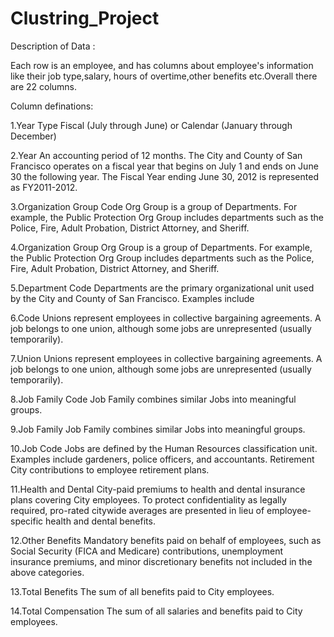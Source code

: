 # Clustring_Project

Description of Data :

Each row is an employee, and has columns about employee's information like their job type,salary, hours of overtime,other benefits etc.Overall there are 22 columns.

Column definations:

1.Year Type Fiscal (July through June) or Calendar (January through December)

2.Year An accounting period of 12 months. The City and County of San Francisco operates on a fiscal year that begins on July 1 and ends on June 30 the following year. The Fiscal Year ending June 30, 2012 is represented as FY2011-2012.

3.Organization Group Code Org Group is a group of Departments. For example, the Public Protection Org Group includes departments such as the Police, Fire, Adult Probation, District Attorney, and Sheriff.

4.Organization Group Org Group is a group of Departments. For example, the Public Protection Org Group includes departments such as the Police, Fire, Adult Probation, District Attorney, and Sheriff.

5.Department Code Departments are the primary organizational unit used by the City and County of San Francisco. Examples include

6.Code Unions represent employees in collective bargaining agreements. A job belongs to one union, although some jobs are unrepresented (usually temporarily).

7.Union Unions represent employees in collective bargaining agreements. A job belongs to one union, although some jobs are unrepresented (usually temporarily).

8.Job Family Code Job Family combines similar Jobs into meaningful groups.

9.Job Family Job Family combines similar Jobs into meaningful groups.

10.Job Code Jobs are defined by the Human Resources classification unit. Examples include gardeners, police officers, and accountants.
Retirement City contributions to employee retirement plans.

11.Health and Dental City-paid premiums to health and dental insurance plans covering City employees. To protect confidentiality as legally required, pro-rated citywide averages are presented in lieu of employee-specific health and dental benefits.

12.Other Benefits Mandatory benefits paid on behalf of employees, such as Social Security (FICA and Medicare) contributions, unemployment insurance premiums, and minor discretionary benefits not included in the above categories.

13.Total Benefits The sum of all benefits paid to City employees.

14.Total Compensation The sum of all salaries and benefits paid to City employees.
